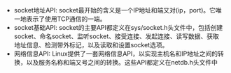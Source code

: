 - socket地址API: socket最开始的含义是一个IP地址和端又对(ip，port)。它唯一地表示了使用TCP通信的一端。
- socket基础API: socket的主要API都定义在sys/socket.h头文件中，包括创建socket、命名socket、监听socket、接受连接、发起连接、读写数据、获取地址信息、检测带外标记，以及读取和设置socket选项。
- 网络信息API: Linux提供了一套网络信息API，以实现主机名和IP地址之间的转换，以及服务名称和端又号之间的转换。这些API都定义在netdb.h头文件中